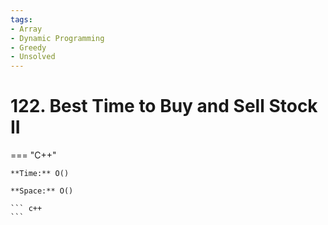 ```yaml
---
tags:
- Array
- Dynamic Programming
- Greedy
- Unsolved
---
```



# 122. Best Time to Buy and Sell Stock II

=== "C++"

    **Time:** O()

    **Space:** O()

    ``` c++
    ```